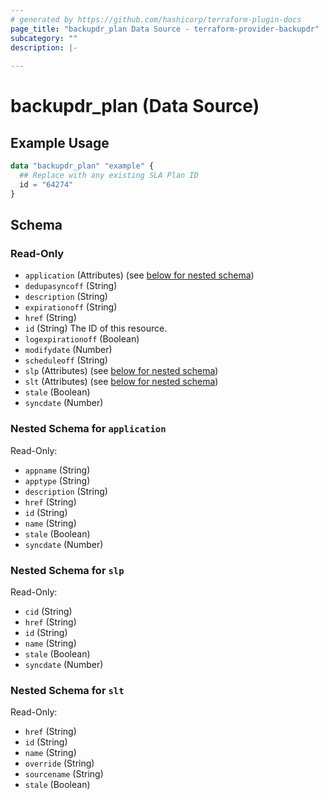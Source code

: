 ```yaml
---
# generated by https://github.com/hashicorp/terraform-plugin-docs
page_title: "backupdr_plan Data Source - terraform-provider-backupdr"
subcategory: ""
description: |-
  
---
```


# backupdr_plan (Data Source)



## Example Usage

```terraform
data "backupdr_plan" "example" {
  ## Replace with any existing SLA Plan ID 
  id = "64274"
}
```

<!-- schema generated by tfplugindocs -->
## Schema

### Read-Only

- `application` (Attributes) (see [below for nested schema](#nestedatt--application))
- `dedupasyncoff` (String)
- `description` (String)
- `expirationoff` (String)
- `href` (String)
- `id` (String) The ID of this resource.
- `logexpirationoff` (Boolean)
- `modifydate` (Number)
- `scheduleoff` (String)
- `slp` (Attributes) (see [below for nested schema](#nestedatt--slp))
- `slt` (Attributes) (see [below for nested schema](#nestedatt--slt))
- `stale` (Boolean)
- `syncdate` (Number)

<a id="nestedatt--application"></a>
### Nested Schema for `application`

Read-Only:

- `appname` (String)
- `apptype` (String)
- `description` (String)
- `href` (String)
- `id` (String)
- `name` (String)
- `stale` (Boolean)
- `syncdate` (Number)


<a id="nestedatt--slp"></a>
### Nested Schema for `slp`

Read-Only:

- `cid` (String)
- `href` (String)
- `id` (String)
- `name` (String)
- `stale` (Boolean)
- `syncdate` (Number)


<a id="nestedatt--slt"></a>
### Nested Schema for `slt`

Read-Only:

- `href` (String)
- `id` (String)
- `name` (String)
- `override` (String)
- `sourcename` (String)
- `stale` (Boolean)
